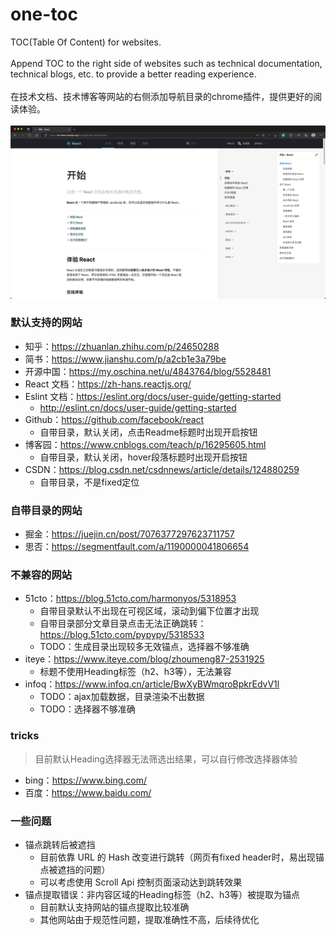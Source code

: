 # one-toc
TOC(Table Of Content) for websites.
<br><br>
Append TOC to the right side of websites such as technical documentation, technical blogs, etc. to provide a better reading experience.
<br><br>
在技术文档、技术博客等网站的右侧添加导航目录的chrome插件，提供更好的阅读体验。
<br><br>
![](screenshots/1.png)

### 默认支持的网站
- 知乎：https://zhuanlan.zhihu.com/p/24650288
- 简书：https://www.jianshu.com/p/a2cb1e3a79be
- 开源中国：https://my.oschina.net/u/4843764/blog/5528481
- React 文档：https://zh-hans.reactjs.org/
- Eslint 文档：https://eslint.org/docs/user-guide/getting-started
  - http://eslint.cn/docs/user-guide/getting-started
- Github：https://github.com/facebook/react
  - 自带目录，默认关闭，点击Readme标题时出现开启按钮
- 博客园：https://www.cnblogs.com/teach/p/16295605.html
  - 自带目录，默认关闭，hover段落标题时出现开启按钮
- CSDN：https://blog.csdn.net/csdnnews/article/details/124880259
  - 自带目录，不是fixed定位

### 自带目录的网站
- 掘金：https://juejin.cn/post/7076377297623711757
- 思否：https://segmentfault.com/a/1190000041806654

### 不兼容的网站
- 51cto：https://blog.51cto.com/harmonyos/5318953
  - 自带目录默认不出现在可视区域，滚动到偏下位置才出现
  - 自带目录部分文章目录点击无法正确跳转：https://blog.51cto.com/pypypy/5318533
  - TODO：生成目录出现较多无效锚点，选择器不够准确
- iteye：https://www.iteye.com/blog/zhoumeng87-2531925
  - 标题不使用Heading标签（h2、h3等），无法兼容
- infoq：https://www.infoq.cn/article/BwXyBWmqroBpkrEdvV1l
  - TODO：ajax加载数据，目录渲染不出数据
  - TODO：选择器不够准确

### tricks
> 目前默认Heading选择器无法筛选出结果，可以自行修改选择器体验
- bing：https://www.bing.com/
- 百度：https://www.baidu.com/

### 一些问题
- 锚点跳转后被遮挡
  - 目前依靠 URL 的 Hash 改变进行跳转（网页有fixed header时，易出现锚点被遮挡的问题）
  - 可以考虑使用 Scroll Api 控制页面滚动达到跳转效果
- 锚点提取错误：非内容区域的Heading标签（h2、h3等）被提取为锚点
  - 目前默认支持网站的锚点提取比较准确
  - 其他网站由于规范性问题，提取准确性不高，后续待优化
